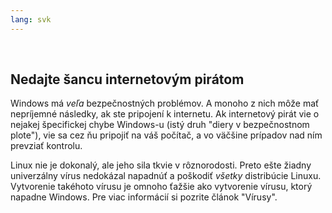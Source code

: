 ```yaml
---
lang: svk
---
```

﻿



<h2>Nedajte šancu internetovým pirátom</h2>

Windows má <i>veľa</i> bezpečnostných problémov. A monoho z nich môže mať nepríjemné následky, ak ste pripojení k internetu. Ak internetový pirát vie o nejakej špecifickej chybe Windows-u (istý druh "diery v bezpečnostnom plote"), vie sa cez ňu pripojiť na váš počítač, a vo väčšine prípadov nad ním prevziať kontrolu.

Linux nie je dokonalý, ale jeho sila tkvie v rôznorodosti. Preto ešte žiadny univerzálny vírus nedokázal napadnúť a poškodiť <i>všetky</i> distribúcie Linuxu. Vytvorenie takéhoto vírusu je omnoho ťažšie ako vytvorenie vírusu, ktorý napadne Windows. Pre viac informácií si pozrite článok "Vírusy".




